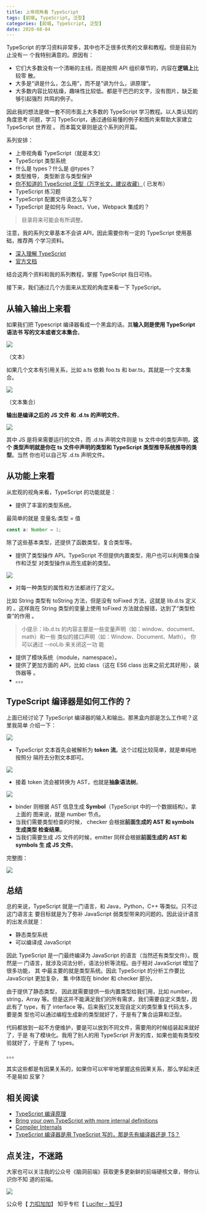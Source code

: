 ```yaml
---
title: 上帝视角看 TypeScript
tags: [前端, TypeScript, 泛型]
categories: [前端, TypeScript, 泛型]
date: 2020-08-04
---
```


TypeScript 的学习资料非常多，其中也不乏很多优秀的文章和教程。但是目前为止没有一
个我特别满意的。原因有：

- 它们大多数没有一个清晰的主线，而是按照 API 组织章节的，内容在**逻辑上**比较零
  散。
- 大多是“讲是什么，怎么用“，而不是”讲为什么，讲原理“。
- 大多数内容比较枯燥，趣味性比较低。都是干巴巴的文字，没有图片，缺乏能够引起强烈
  共鸣的例子。

因此我的想法是做一套不同市面上大多数的 TypeScript 学习教程。以人类认知的角度思考
问题，学习 TypeScript，通过通俗易懂的例子和图片来帮助大家建立 TypeScript 世界观
。 而本篇文章则是这个系列的开篇。

系列安排：

- 上帝视角看 TypeScript（就是本文）
- TypeScript 类型系统
- 什么是 types？什么是 @types？
- 类型推导， 类型断言与类型保护
- [你不知道的 TypeScript 泛型（万字长文，建议收藏）](https://lucifer.ren/blog/2020/06/16/ts-generics/)（
  已发布）
- TypeScript 练习题
- TypeScript 配置文件该怎么写？
- TypeScript 是如何与 React，Vue，Webpack 集成的？

> 目录将来可能会有所调整。

注意，我的系列文章基本不会讲 API，因此需要你有一定的 TypeScript 使用基础，推荐两
个学习资料。

- [深入理解 TypeScript](https://jkchao.github.io/typescript-book-chinese/)
- [官方文档](https://www.typescriptlang.org/docs/home)

结合这两个资料和我的系列教程，掌握 TypeScript 指日可待。

接下来，我们通过几个方面来从宏观的角度来看一下 TypeScript。

<!-- more -->

## 从输入输出上来看

如果我们把 Typescript 编译器看成一个黑盒的话。其**输入则是使用 TypeScript 语法书
写的文本或者文本集合**。

![](https://tva1.sinaimg.cn/large/007S8ZIlly1gh5l5pqyw1j304s04wwea.jpg)

（文本）

如果几个文本有引用关系，比如 a.ts 依赖 foo.ts 和 bar.ts，其就是一个文本集合。

![](https://tva1.sinaimg.cn/large/007S8ZIlly1gh5l7apwnnj30ho09f74h.jpg)

（文本集合）

**输出是编译之后的 JS 文件 和 .d.ts 的声明文件**。

![](https://tva1.sinaimg.cn/large/007S8ZIlly1gh5ld0kfitj30ow0csdjs.jpg)

其中 JS 是将来需要运行的文件，而 .d.ts 声明文件则是 ts 文件中的类型声明，**这个
类型声明就是你在 ts 文件中声明的类型和 TypeScript 类型推导系统推导的类型**。当然
你也可以自己写 .d.ts 声明文件。

## 从功能上来看

从宏观的视角来看，TypeScript 的功能就是：

- 提供了丰富的类型系统。

最简单的就是 变量名:类型 = 值

```ts
const a: Number = 1;
```

除了这些基本类型，还提供了函数类型，复合类型等。

- 提供了类型操作 API。TypeScript 不但提供内置类型，用户也可以利用集合操作和泛型
  对类型操作从而生成新的类型。

![](https://tva1.sinaimg.cn/large/007S8ZIlly1gh5lzqpqirj30d104ogml.jpg)

- 对每一种类型的属性和方法都进行了定义。

比如 String 类型有 toString 方法，但是没有 toFixed 方法，这就是 lib.d.ts 定义的
。这样我在 String 类型的变量上使用 toFixed 方法就会报错，达到了“类型检查”的作用
。

> 小提示：lib.d.ts 的内容主要是一些变量声明（如：window、document、math）和一些
> 类似的接口声明（如：Window、Document、Math）。 你可以通过 --noLib 来关闭这一功
> 能

- 提供了模块系统（module，namespace）。
- 提供了更加方面的 API，比如 class（这在 ES6 class 出来之前尤其好用），装饰器等
  。
- 。。。

## TypeScript 编译器是如何工作的？

上面已经讨论了 TypeScript 编译器的输入和输出。那黑盒内部是怎么工作呢？这里我简单
介绍一下：

![](https://tva1.sinaimg.cn/large/007S8ZIlly1gh5nm8tmokj30dl02zq2s.jpg)

- TypeScript 文本首先会被解析为 **token 流**。这个过程比较简单，就是单纯地按照分
  隔符去分割文本即可。

![](https://tva1.sinaimg.cn/large/007S8ZIlly1gh5npflqbbj30eh0490sw.jpg)

- 接着 token 流会被转换为 AST，也就是**抽象语法树**。

![](https://tva1.sinaimg.cn/large/007S8ZIlly1gh5nqa41bpj309106lt8z.jpg)

- binder 则根据 AST 信息生成 **Symbol**（TypeScript 中的一个数据结构）。拿上面的
  图来说，就是 number 节点。
- 当我们需要类型检查的时候， checker 会根据**前面生成的 AST 和 symbols 生成类型
  检查结果**。
- 当我们需要生成 JS 文件的时候，emitter 同样会根据**前面生成的 AST 和 symbols 生
  成 JS 文件**。

完整图：

![](https://tva1.sinaimg.cn/large/007S8ZIlly1gh5nfcui6sj30xz0gendl.jpg)

## 总结

总的来说，TypeScript 就是一门语言，和 Java，Python，C++ 等类似。只不过这门语言主
要目标就是为了弥补 JavaScript 弱类型带来的问题的。因此设计语言的出发点就是：

- 静态类型系统
- 可以编译成 JavaScript

因此 TypeScript 是一门最终编译为 JavaScript 的语言（当然还有类型文件）。既然是一
门语言，就涉及词法分析，语法分析等流程。由于相对 JavaScript 增加了很多功能， 其
中最主要的就是类型系统。因此 TypeScript 的分析工作要比 JavaScript 更加复杂， 集
中体现在 binder 和 checker 部分。

由于提供了静态类型， 因此就需要提供一些内置类型给我们用，比如
number，string，Array 等。但是这并不能满足我们的所有需求，我们需要自定义类型，因
此有了 type，有了 interface 等。后来我们又发现自定义的类型重复代码太多， 要是类
型也可以通过编程生成新的类型就好了，于是有了集合运算和泛型。

代码都放到一起不方便维护，要是可以放到不同文件，需要用的时候组装起来就好了，于是
有了模块化。我用了别人的用 TypeScript 开发的库，如果也能有类型校验就好了，于是有
了 types。

。。。

其实这些都是有因果关系的，如果你可以牢牢地掌握这些因果关系，那么学起来还不是易如
反掌？

## 相关阅读

- [TypeScript 编译原理](https://jkchao.github.io/typescript-book-chinese/compiler/overview.html)
- [Bring your own TypeScript with more internal definitions](https://github.com/basarat/byots)
- [Compiler Internals](https://github.com/microsoft/TypeScript/wiki/Compiler-Internals)
- [TypeScript 编译器是用 TypeScript 写的，那是先有编译器还是 TS？](https://github.com/azl397985856/fe-interview/issues/135)

## 点关注，不迷路

大家也可以关注我的公众号《脑洞前端》获取更多更新鲜的前端硬核文章，带你认识你不知
道的前端。

![](https://tva1.sinaimg.cn/large/007S8ZIlly1gfxro1x125j30oz0dw43s.jpg)

公众号【
[力扣加加](https://tva1.sinaimg.cn/large/007S8ZIlly1gfcuzagjalj30p00dwabs.jpg)】
知乎专栏【 [Lucifer - 知乎](https://www.zhihu.com/people/lu-xiao-13-70)】
